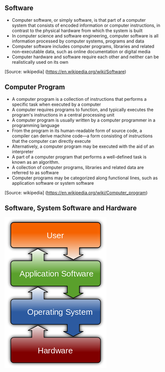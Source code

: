 ## Software
* Computer software, or simply software, is that part of a computer system that consists of encoded information or computer instructions, in contrast to the physical hardware from which the system is built
* In computer science and software engineering, computer software is all information processed by computer systems, programs and data
* Computer software includes computer programs, libraries and related non-executable data, such as online documentation or digital media
* Computer hardware and software require each other and neither can be realistically used on its own

[Source: wikipedia] (https://en.wikipedia.org/wiki/Software)


## Computer Program
* A computer program is a collection of instructions that performs a specific task when executed by a computer
* A computer requires programs to function, and typically executes the program's instructions in a central processing unit
* A computer program is usually written by a computer programmer in a programming language
* From the program in its human-readable form of source code, a compiler can derive machine code—a form consisting of instructions that the computer can directly execute
* Alternatively, a computer program may be executed with the aid of an interpreter
* A part of a computer program that performs a well-defined task is known as an algorithm. 
* A collection of computer programs, libraries and related data are referred to as software
* Computer programs may be categorized along functional lines, such as application software or system software

[Source: wikipedia] (https://en.wikipedia.org/wiki/Computer_program)


## Software, System Software and Hardware
![](media/software.png)


